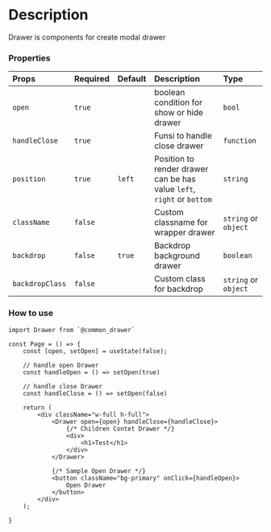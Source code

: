 # Description

Drawer is components for create modal drawer

### Properties
| Props       | Required | Default |  Description | Type |
| :---        | :---     | :---        | :---         |:---  |
| `open`      | `true`   |        | boolean condition for show or hide drawer | `bool` |
| `handleClose`     | `true`   |        | Funsi to handle close drawer | `function` |
| `position`     | `true`   |   `left`     | Position to render drawer can be has value `left`, `right` or `bottom` | `string` |
| `className`     | `false`   |        | Custom classname for wrapper drawer | `string` or `object` |
| `backdrop`     | `false`   |    `true`    | Backdrop background drawer | `boolean` |
| `backdropClass` | `false` | | Custom class for backdrop | `string` or `object` |


### How to use
```
import Drawer from `@common_drawer`

const Page = () => {
    const [open, setOpen] = useState(false);

    // handle open Drawer
    const handleOpen = () => setOpen(true)

    // handle close Drawer
    const handleClose = () => setOpen(false)

    return (
        <div className="w-full h-full">
            <Drawer open={open} handleClose={handleClose}>
                {/* Children Contet Drawer */}
                <div>
                    <h1>Test</h1>
                </div>
            </Drawer>

            {/* Sample Open Drawer */}
            <button className="bg-primary" onClick={handleOpen}>
                Open Drawer
            </button>
        </div>
    );

}

```

